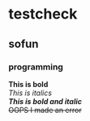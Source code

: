 # testcheck
## sofun
### programming
**This is bold**\
*This is italics*\
***This is bold and italic***\
~~OOPS I made an error~~
